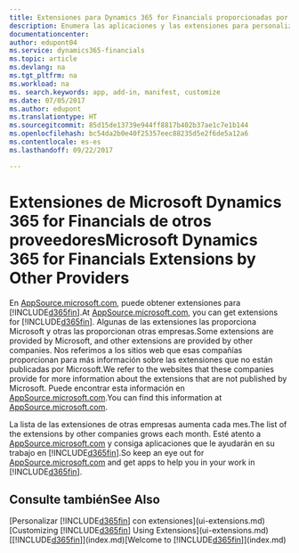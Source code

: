 ```yaml
---
title: Extensiones para Dynamics 365 for Financials proporcionadas por otras empresas | Documentos de Microsoft
description: Enumera las aplicaciones y las extensiones para personalizar Dynamics 365 for Financials finanzas proporcionados por otras empresas.
documentationcenter: 
author: edupont04
ms.service: dynamics365-financials
ms.topic: article
ms.devlang: na
ms.tgt_pltfrm: na
ms.workload: na
ms. search.keywords: app, add-in, manifest, customize
ms.date: 07/05/2017
ms.author: edupont
ms.translationtype: HT
ms.sourcegitcommit: 85d15de13739e944ff8817b402b37ae1c7e1b144
ms.openlocfilehash: bc54da2b0e40f25357eec88235d5e2f6de5a12a6
ms.contentlocale: es-es
ms.lasthandoff: 09/22/2017

---
```

# <a name="microsoft-dynamics-365-for-financials-extensions-by-other-providers"></a><span data-ttu-id="1cacc-103">Extensiones de Microsoft Dynamics 365 for Financials de otros proveedores</span><span class="sxs-lookup"><span data-stu-id="1cacc-103">Microsoft Dynamics 365 for Financials Extensions by Other Providers</span></span>
<span data-ttu-id="1cacc-104">En [AppSource.microsoft.com](https://appsource.microsoft.com/), puede obtener extensiones para [!INCLUDE[d365fin](includes/d365fin_md.md)].</span><span class="sxs-lookup"><span data-stu-id="1cacc-104">At [AppSource.microsoft.com](https://appsource.microsoft.com/), you can get extensions for [!INCLUDE[d365fin](includes/d365fin_md.md)].</span></span> <span data-ttu-id="1cacc-105">Algunas de las extensiones las proporciona Microsoft y otras las proporcionan otras empresas.</span><span class="sxs-lookup"><span data-stu-id="1cacc-105">Some extensions are provided by Microsoft, and other extensions are provided by other companies.</span></span> <span data-ttu-id="1cacc-106">Nos referimos a los sitios web que esas compañías proporcionan para más información sobre las extensiones que no están publicadas por Microsoft.</span><span class="sxs-lookup"><span data-stu-id="1cacc-106">We refer to the websites that these companies provide for more information about the extensions that are not published by Microsoft.</span></span> <span data-ttu-id="1cacc-107">Puede encontrar esta información en [AppSource.microsoft.com](https://appsource.microsoft.com/en-us/marketplace/apps?product=dynamics-365%3Bdynamics-365-for-financials&page=1).</span><span class="sxs-lookup"><span data-stu-id="1cacc-107">You can find this information at [AppSource.microsoft.com](https://appsource.microsoft.com/en-us/marketplace/apps?product=dynamics-365%3Bdynamics-365-for-financials&page=1).</span></span>  

<span data-ttu-id="1cacc-108">La lista de las extensiones de otras empresas aumenta cada mes.</span><span class="sxs-lookup"><span data-stu-id="1cacc-108">The list of the extensions by other companies grows each month.</span></span> <span data-ttu-id="1cacc-109">Esté atento a [AppSource.microsoft.com](https://appsource.microsoft.com/en-us/marketplace/apps?product=dynamics-365%3Bdynamics-365-for-financials&page=1) y consiga aplicaciones que le ayudarán en su trabajo en [!INCLUDE[d365fin](includes/d365fin_md.md)].</span><span class="sxs-lookup"><span data-stu-id="1cacc-109">So keep an eye out for [AppSource.microsoft.com](https://appsource.microsoft.com/en-us/marketplace/apps?product=dynamics-365%3Bdynamics-365-for-financials&page=1) and get apps to help you in your work in [!INCLUDE[d365fin](includes/d365fin_md.md)].</span></span>  

## <a name="see-also"></a><span data-ttu-id="1cacc-110">Consulte también</span><span class="sxs-lookup"><span data-stu-id="1cacc-110">See Also</span></span>
<span data-ttu-id="1cacc-111">[Personalizar [!INCLUDE[d365fin](includes/d365fin_md.md)] con extensiones](ui-extensions.md)</span><span class="sxs-lookup"><span data-stu-id="1cacc-111">[Customizing [!INCLUDE[d365fin](includes/d365fin_md.md)] Using Extensions](ui-extensions.md)</span></span>  
<span data-ttu-id="1cacc-112">[[!INCLUDE[d365fin](includes/d365fin_md.md)]](index.md)</span><span class="sxs-lookup"><span data-stu-id="1cacc-112">[Welcome to [!INCLUDE[d365fin](includes/d365fin_md.md)]](index.md)</span></span>  

